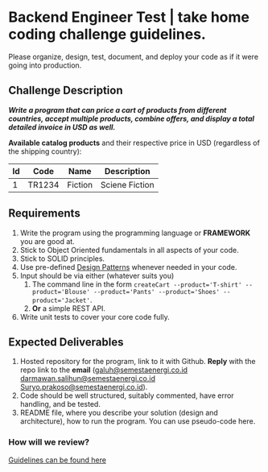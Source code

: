 # Backend Engineer Test | take home coding challenge guidelines.
Please organize, design, test, document, and deploy your code as if it were going into production.

## Challenge Description

***Write a program that can price a cart of products from different countries, accept multiple products, combine offers, and display a total detailed invoice in USD as well.***

**Available catalog products** and their respective price in USD (regardless of the shipping country):

| Id | Code | Name | Description |
| -------- | -------- | -------- |  -------- | 
| 1 | TR1234 | Fiction | Sciene Fiction |

## Requirements
1. Write the program using the programming language or **FRAMEWORK** you are good at.
1. Stick to Object Oriented fundamentals in all aspects of your code. 
1. Stick to SOLID principles.
1. Use pre-defined [Design Patterns](https://en.wikipedia.org/wiki/Software_design_pattern) whenever needed in your code. 
1. Input should be via either (whatever suits you)
	1. The command line in the form `createCart --product='T-shirt' --product='Blouse' --product='Pants' --product='Shoes' --product='Jacket'`.
	1. **Or** a simple REST API.
1. Write unit tests to cover your core code fully.
  
## Expected Deliverables
1. Hosted repository for the program, link to it with Github. **Reply** with the repo link to the **email** (galuh@semestaenergi.co.id darmawan.salihun@semestaenergi.co.id Suryo.prakoso@semestaenergi.co.id).
1. Code should be well structured, suitably commented, have error handling, and be tested.
1. README file, where you describe your solution (design and architecture), how to run the program. You can use pseudo-code here.

 
### How will we review?
[Guidelines can be found here](README.md)
